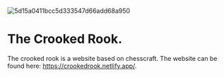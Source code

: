 ![5d15a0411bcc5d333547d66add68a950](https://user-images.githubusercontent.com/127014852/226170418-33093beb-5a82-4fed-9884-8128137fd9de.png)

# The Crooked Rook.
The crooked rook is a website based on chesscraft.
The website can be found here: https://crookedrook.netlify.app/.

